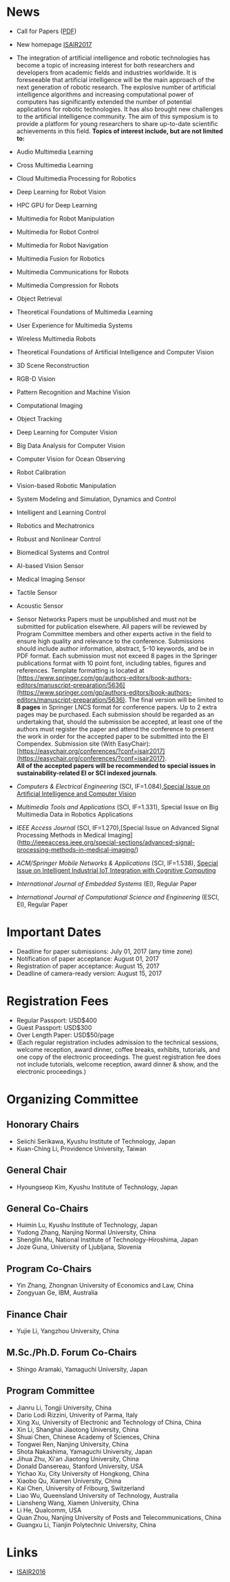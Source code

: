 # News 
* Call for Papers ([PDF](https://github.com/rikukeibin/isair2017/blob/master/ISAIR2017CFP.pdf)) 
* New homepage [ISAIR2017](https://shinoceanland.com/conference/isair2017/)
* The integration of artificial intelligence and robotic technologies has become a topic of increasing interest for both researchers and developers from academic fields and industries worldwide. It is foreseeable that artificial intelligence will be the main approach of the next generation of robotic research. The explosive number of artificial intelligence algorithms and increasing computational power of computers has significantly extended the number of potential applications for robotic technologies. It has also brought new challenges to the artificial intelligence community. The aim of this symposium is to provide a platform for young researchers to share up-to-date scientific achievements in this field. 
**Topics of interest include, but are not limited to:** 

* Audio Multimedia Learning 
* Cross Multimedia Learning 
* Cloud Multimedia Processing for Robotics 
* Deep Learning for Robot Vision 
* HPC GPU for Deep Learning 
* Multimedia for Robot Manipulation 
* Multimedia for Robot Control 
* Multimedia for Robot Navigation 
* Multimedia Fusion for Robotics 
* Multimedia Communications for Robots 
* Multimedia Compression for Robots 
* Object Retrieval 
* Theoretical Foundations of Multimedia Learning 
* User Experience for Multimedia Systems 
* Wireless Multimedia Robots 
 
* Theoretical Foundations of Artificial Intelligence and Computer Vision 
* 3D Scene Reconstruction 
* RGB-D Vision 
* Pattern Recognition and Machine Vision 
* Computational Imaging 
* Object Tracking 
* Deep Learning for Computer Vision 
* Big Data Analysis for Computer Vision 
* Computer Vision for Ocean Observing 
* Robot Calibration 
* Vision-based Robotic Manipulation 
 
* System Modeling and Simulation, Dynamics and Control 
* Intelligent and Learning Control 
* Robotics and Mechatronics 
* Robust and Nonlinear Control 
* Biomedical Systems and Control 
 
* AI-based Vision Sensor 
* Medical Imaging Sensor 
* Tactile Sensor 
* Acoustic Sensor 
* Sensor Networks 
Papers must be unpublished and must not be submitted for publication elsewhere. All papers will be reviewed by Program Committee members and other experts active in the field to ensure high quality and relevance to the conference. Submissions should include author information, abstract, 5-10 keywords, and be in PDF format. Each submission must not exceed 8 pages in the Springer publications format with 10 point font, including tables, figures and references. Template formatting is located at [https://www.springer.com/gp/authors-editors/book-authors-editors/manuscript-preparation/5636](https://www.springer.com/gp/authors-editors/book-authors-editors/manuscript-preparation/5636). The final version will be limited to **8 pages** in Springer LNCS format for conference papers. Up to 2 extra pages may be purchased. Each submission should be regarded as an undertaking that, should the submission be accepted, at least one of the authors must register the paper and attend the conference to present the work in order for the accepted paper to be submitted into the EI Compendex. Submission site (With EasyChair): [https://easychair.org/conferences/?conf=isair2017](https://easychair.org/conferences/?conf=isair2017).  
**All of the accepted papers will be recommended to special issues in sustainability-related EI or SCI indexed journals**. 
* _Computers & Electrical Engineering_ (SCI, IF=1.084),[Special Issue on Artificial Intelligence and Computer Vision](http://www.journals.elsevier.com/computers-and-electrical-engineering/call-for-papers/special-issue-on-artificial-intelligence-and-computer-vision) 
* _Multimedia Tools and Applications_ (SCI, IF=1.331), Special Issue on Big Multimedia Data in Robotics Applications 
* _IEEE Access Journal_ (SCI, IF=1.270),[Special Issue on Advanced Signal Processing Methods in Medical Imaging] (http://ieeeaccess.ieee.org/special-sections/advanced-signal-processing-methods-in-medical-imaging/) 
* _ACM/Springer Mobile Networks & Applications_ (SCI, IF=1.538), [Special Issue on Intelligent Industrial IoT Integration with Cognitive Computing](http://www.springer.com/engineering/signals/journal/11036) 
* _International Journal of Embedded Systems_ (EI), Regular Paper 
* _International Journal of Computational Science and Engineering_ (ESCI, EI), Regular Paper 
# Important Dates 
* Deadline for paper submissions: July 01, 2017 (any time zone) 
* Notification of paper acceptance: August 01, 2017 
* Registration of paper acceptance: August 15, 2017 
* Deadline of camera-ready version: August 15, 2017 
# Registration Fees 
* Regular Passport: USD$400 
* Guest Passport: USD$300 
* Over Length Paper: USD$50/page 
* (Each regular registration includes admission to the technical sessions, welcome reception, award dinner, coffee breaks, exhibits, tutorials, and one copy of the electronic proceedings. The guest registration fee does not include tutorials, welcome reception, award dinner & show, and the electronic proceedings.) 
# Organizing Committee 

## Honorary Chairs 
* Seiichi Serikawa, Kyushu Institute of Technology, Japan 
* Kuan-Ching Li, Providence University, Taiwan

## General Chair 
* Hyoungseop Kim, Kyushu Institute of Technology, Japan

## General Co-Chairs 
* Huimin Lu, Kyushu Institute of Technology, Japan 
* Yudong Zhang, Nanjing Normal University, China 
* Shenglin Mu, National Institute of Technology-Hiroshima, Japan 
* Joze Guna, University of Ljubljana, Slovenia

## Program Co-Chairs 
* Yin Zhang, Zhongnan University of Economics and Law, China 
* Zongyuan Ge, IBM, Australia 

## Finance Chair 
* Yujie Li, Yangzhou University, China 

## M.Sc./Ph.D. Forum Co-Chairs 
* Shingo Aramaki, Yamaguchi University, Japan 

## Program Committee 
* Jianru Li, Tongji University, China 
* Dario Lodi Rizzini, Univerity of Parma, Italy 
* Xing Xu, University of Electronic and Technology of China, China 
* Xin Li, Shanghai Jiaotong University, China 
* Shuai Chen, Chinese Academy of Sciences, China 
* Tongwei Ren, Nanjing University, China 
* Shota Nakashima, Yamaguchi University, Japan 
* Jihua Zhu, Xi'an Jiaotong University, China 
* Donald Dansereau, Stanford University, USA 
* Yichao Xu, City University of Hongkong, China 
* Xiaobo Qu, Xiamen University, China 
* Kai Chen, University of Fribourg, Switzerland 
* Liao Wu, Queensland University of Technology, Australia 
* Liansheng Wang, Xiamen University, China 
* Li He, Qualcomm, USA 
* Quan Zhou, Nanjing University of Posts and Telecommunications, China 
* Guangxu Li, Tianjin Polytechnic University, China 

# Links 
* [ISAIR2016](https://rikukeibin.github.io/air2016/) 
